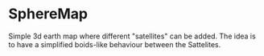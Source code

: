 # SphereMap

Simple 3d earth map where different "satellites" can be added.
The idea is to have a simplified boids-like behaviour between the Sattelites.
